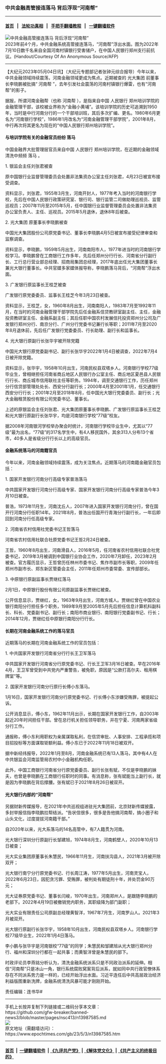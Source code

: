 ### 中共金融高管接连落马 背后浮现“河南帮”
------------------------

#### [首页](https://github.com/gfw-breaker/banned-news3/blob/master/README.md) &nbsp;&nbsp;|&nbsp;&nbsp; [法轮功真相](https://github.com/begood0513/basic/blob/master/README.md)  &nbsp;&nbsp;|&nbsp;&nbsp; [手把手翻墙教程](https://github.com/gfw-breaker/guides/wiki)  &nbsp;&nbsp;|&nbsp;&nbsp; [一键翻墙软件](https://github.com/gfw-breaker/nogfw/blob/master/README.md)  



<div><img alt="中共金融高管接连落马 背后浮现“河南帮”" class="attachment-djy_600_400 size-djy_600_400 wp-post-image" src="https://i.epochtimes.com/assets/uploads/2023/05/id13987586-000_32E833L2-600x400.jpg"/>
<div class="caption">
 2023年前4个月，中共金融系统高管接连落马，“河南帮”浮出水面。图为2022年7月10日数千名来自全国河南村镇银行受害储户，在中国人民银行郑州支行前抗议。(Handout/Courtesy Of An Anonymous Source/AFP)
</div></div><hr/>


<div><p>
 【大纪元2023年05月04日讯】（大纪元专题部记者张钟元综合报导）今年以来，中共金融领域持续震荡，河南金融领域更成为焦点。近期被查的
 <ok href="https://www.epochtimes.com/gb/tag/%E5%85%89%E5%A4%A7%E9%9B%86%E5%9B%A2.html">
  光大集团
 </ok>
 前董事长李晓鹏被批搞“
 <ok href="https://www.epochtimes.com/gb/tag/%E6%B2%B3%E5%8D%97%E5%B8%AE.html">
  河南帮
 </ok>
 ”，去年引发社会震荡的河南村镇银行爆雷，也有“河南帮”的影子。
</p>
<p>
 据报，所谓河南金融帮（也称
 <ok href="https://www.epochtimes.com/gb/tag/%E6%B2%B3%E5%8D%97%E5%B8%AE.html">
  河南帮
 </ok>
 ），是指来自中国
 <ok href="https://www.epochtimes.com/gb/tag/%E4%BA%BA%E6%B0%91%E9%93%B6%E8%A1%8C.html">
  人民银行
 </ok>
 郑州培训学院的金融管理干部，该校被业界称为“金融小黄埔”。该培训学院的历史可追溯到1950年，当时是中行河南分行的一个干部培训班，其后多次扩编、更名。1980年6月更名为“河南银行学校”，1986年1月改名为“河南金融管理干部学院”，2001年8月，中行再次将其更名为现在的“中国人民银行郑州培训学院”。
</p>
<h4>
 与培训学院有关的金融官员纷纷
 <ok href="https://www.epochtimes.com/gb/tag/%E8%90%BD%E9%A9%AC.html">
  落马
 </ok>
</h4>
<p>
 中国金融界大批管理层官员来自中国
 <ok href="https://www.epochtimes.com/gb/tag/%E4%BA%BA%E6%B0%91%E9%93%B6%E8%A1%8C.html">
  人民银行
 </ok>
 郑州培训学院，在近期的金融领域清洗中频频
 <ok href="https://www.epochtimes.com/gb/tag/%E8%90%BD%E9%A9%AC.html">
  落马
 </ok>
 。
</p>
<p>
 1. 银监会主任刘张君被查
</p>
<p>
 原中国银行业监督管理委员会处置非法集资办公室主任刘张君，4月23日被宣布接受调查。
</p>
<p>
 资料显示，刘张君，1955年3月生，河南开封人，1977年考入当时的河南银行学校，先后在中国人民银行政策研究室、银行司、银行监管二司做助理巡视员、监管巡视员；2007年11月至2015年5月，任中国银行业监督管理委员会处置非法集资办公室负责人、主任、巡视员。2015年5月退休，退休8年后被查。
</p>
<p>
 2.
 <ok href="https://www.epochtimes.com/gb/tag/%E5%85%89%E5%A4%A7%E9%9B%86%E5%9B%A2.html">
  光大集团
 </ok>
 原董事长李晓鹏被查
</p>
<p>
 中国光大集团股份公司原党委书记、董事长李晓鹏4月5日被宣布接受纪律审查和监察调查。
</p>
<p>
 资料显示，李晓鹏，1959年5月出生，河南南阳市人，1977年进当时的河南银行学校学习。李晓鹏曾在工商银行工作多年，先后任郑州分行行长、河南省分行副行长、工行总行营业部总经理、招商局集团总经理，2017年底出任光大集团董事长兼光大银行董事长。中共官媒多家媒体报导称，李晓鹏落马背后，“河南帮”浮出水面。
</p>
<p>
 3. 广发银行原监事长王桂芝被查
</p>
<p>
 广发银行原党委委员、监事长王桂芝今年3月23日被查。
</p>
<p>
 资料显示，王桂芝，女，1960年8月出生，河南南阳人，1983年7月至1992年11月，在当时的河南金融管理干部学院先后任金融系信贷教研室副主任、主任，金融投资教研室主任、金融系副主任；其后任职中国农村发展信托投资郑州分公司及广发银行郑州分行、南京分行、广州分行党委书记兼行长等职；2011年7月至2020年8月退休前，先后任广发银行党委委员、行长助理、副行长和监事长。
</p>
<p>
 4. 光大银行原副行长张华宇被开除党籍
</p>
<p>
 中国光大银行原党委副书记、副行长张华宇2022年1月4日被调查，2022年7月4日被开除党籍。
</p>
<p>
 资料显示，张华宇，1958年10月出生，河南民权县双塔乡人。河南银行学校77级毕业生，曾相继担任河南省商丘地区人民银行办公室主任、商丘地区夏邑县人民银行行长、商丘城市信用联社主任等职务。1994年，调至交通银行工作，历任郑州分行信贷部管理处处长、西安分行副行长；2000年4月至2001年1月，任交通银行西安分行行长；2001年2月至2018年8月，任中国光大银行党委委员、副行长；光大金融租赁股份有限公司党委书记、董事长。
</p>
<p>
 上述的原银监会主任刘张君、光大集团原董事长李晓鹏、广发银行原监事长王桂芝和光大银行原副行长张华宇，均是河南银行学校“77级”校友。
</p>
<p>
 据2008年河南银河学校举办聚会时统计，河南银行学校毕业生中，尤其以“77级”最为出名，“77级”的317名学生中，有4人移民国外，其余313人分布13个省市，40多人是省级分行行长以上的高级官员。
</p>
<h4>
 金融系统落马的河南籍官员
</h4>
<p>
 今年以来，河南金融领域持续震荡，成为关注焦点。近期落马的河南籍金融官员包括：
</p>
<p>
 1. 国家开发银行河南分行高级专家普浩落马
</p>
<p>
 中共国家开发银行河南分行高级专家、国家开发银行河南分行高级专家普浩今年3月10日被查。
</p>
<p>
 普浩，1973年11月生，河南沈丘人，2007年进入国家开发银行河南分行，曾在国开行河南分行任职14年。2021年8月，普浩出任国开行青海分行副行长，一年后即回到河南分行任高级专家。
</p>
<p>
 2. 河南省农村信用社党委书记王哲落马
</p>
<p>
 河南省农村信用社联合社原党委书记王哲2月24日被查。
</p>
<p>
 王哲，1960年8月出生，河南滑县人，2016年5月，任河南省农村信用社联合社党委书记，2019年3月被调到中国银行业协会工作，2020年7月卸任，2023年2月被查。官方履历显示，王哲曾历任林州市委书记、焦作市副市长等职，2009年任郑州市副市长、郑东新区管委会主任，2011年任郑州市委常委、宣传部部长。
</p>
<p>
 3. 中原银行原副监事长贾继红落马
</p>
<p>
 2月1日，中原银行股份有限公司原副监事长贾继红被查。
</p>
<p>
 公开信息显示，贾继红，女，1963年9月出生，河南方城人。贾继红曾在中国农业银行南阳分行担任多个职务，1989年9月至2005年5月先后担任信息计算机科副科长、科长、党委副书记、副行长；南阳市商业银行、南阳银行党委副书记、行长；2014年12月，贾继红任中原银行南阳分行行长。
</p>
<h4>
 长期在河南金融系统工作的落马官员
</h4>
<p>
 近期落马的长期在河南金融系统工作的官员包括：
</p>
<p>
 1. 中共国家开发银行河南省分行行长王卫军落马
</p>
<p>
 中共国家开发银行河南省分行原党委书记、行长王卫军3月16日被查。早在2016年4月，王卫军曾受到中共党内严重警告，被免职，原因是“公款打高尔夫、租用棋牌室”等。
</p>
<p>
 2. 国家开发银行河南分行原行长傅小东落马。
</p>
<p>
 1月16日，国家开发银行河南分行原党委书记、行长傅小东涉嫌受贿罪，被提起公诉。
</p>
<p>
 公开消息显示，傅小东，1962年11月出示，长期在国家开发银行工作，自2003年起近20年时间担任干部。曾在总行机关担任领导职务，并在宁夏、河南两家省级分行工作。
</p>
<p>
 通报称，傅小东利用职权为亲属谋取私利，在信贷审批、人事安排、工程承揽和项目招投标等方面谋取钜额利益。傅小东已于2022年11月18日被双开。
</p>
<p>
 据中新经纬报导，2022年1月至8月，河南金融系统已有13人落马，其中有4人在中共银监会河南监管局农村中小金融机构任职。
</p>
<p>
 此外，中国工商银行河南省分行原党委委员、副行长张有赋，不仅是李晓鹏的妹夫，也曾是李晓鹏在工商银行任职时的同事。有消息称，张有斌能当上副行长，就是因为李晓鹏在背后撑腰。张有斌已于2021年8月26日被双开。
</p>
<h4>
 光大银行内部的“河南帮”
</h4>
<p>
 另据财新传媒报导，在2021年中共巡视组进驻光大集团前，北京财新传媒披露，多封举报信指李晓鹏拉帮结派。“告状信很多，很多是告他搞河南帮，搞小圈子和山头文化，过度提拔河南籍干部。”
</p>
<p>
 自2020年以来，光大系落马的14名高管中，有7人籍贯为河南。
</p>
<p>
 光大银行深圳分行原副行长邹建旭，1974年8月生，河南鹤壁人，2020年10月13日被查；
</p>
<p>
 光大实业集团原董事长朱慧民，1966年11月生，河南扶沟县人，2021年3月被开除双开；
</p>
<p>
 光大银行南宁分行原党委书记、行长周江涛，1977年5月出生，河南灵宝人，2022年6月23日，因犯贪污罪、受贿罪，被判处有期徒刑十年，并处罚金90万元；
</p>
<p>
 光大证券原党委书记、董事长闫峻，1970年出生，河南郑州人，是跟随李晓鹏的老部下。2022年4月19日被撤销党内职务，其职级降为部门副职；
</p>
<p>
 光大实业有限责任公司原副总经理黄智洋，1967年7月生，河南罗山人。2021年3月被双开。
</p>
<p>
 光大银行原副行长张华宇，1958年10月出生，河南民权县双塔乡人。河南银行学校77级毕业生，2022年1月4日落马。
</p>
<p>
 李小鹏与张华宇是河南银校“77级”的同学；朱慧民和邹建旭从光大银行郑州分行、福州和深圳分行都在一起共事；而黄智洋曾是朱慧民的部下。
</p>
<p>
 时政评论员李燕铭分析认为，清洗金融系统派系只是不同政治派系的延伸。相信“河南帮”只是冰山一角，银行系统腐败窝案背后派系，就如同中共行政官僚体系存在不同派系势力是一样的，已经开始浮出水面。习近平连任后中共高层政治经济利益版图重新洗牌，金融系统清洗风暴可能才刚刚开始。
</p>
<p>
 责任编辑：连书华#
</p>
</div>
<hr/>
手机上长按并复制下列链接或二维码分享本文章：<br/>
https://github.com/gfw-breaker/banned-news3/blob/master/pages/nsc413/n13987585.md <br/>
<a href='https://github.com/gfw-breaker/banned-news3/blob/master/pages/nsc413/n13987585.md'><img src='https://github.com/gfw-breaker/banned-news3/blob/master/pages/nsc413/n13987585.md.png'/></a> <br/>
原文地址（需翻墙访问）：https://www.epochtimes.com/gb/23/5/3/n13987585.htm


------------------------
#### [首页](https://github.com/gfw-breaker/banned-news3/blob/master/README.md) &nbsp;|&nbsp; [一键翻墙软件](https://github.com/gfw-breaker/nogfw/blob/master/README.md) &nbsp;| [《九评共产党》](https://github.com/gfw-breaker/9ping.md/blob/master/README.md#九评之一评共产党是什么) | [《解体党文化》](https://github.com/gfw-breaker/jtdwh.md/blob/master/README.md) | [《共产主义的终极目的》](https://github.com/gfw-breaker/gczydzjmd.md/blob/master/README.md)


<img src='http://gfw-breaker.win/banned-news3/pages/nsc413/n13987585.md' width='0px' height='0px'/>